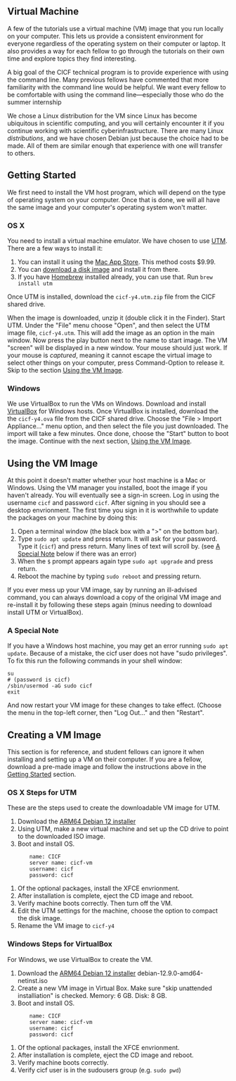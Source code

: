 Virtual Machine
---------------

A few of the tutorials use a virtual machine (VM) image that you run locally on
your computer. This lets us provide a consistent environment for everyone
regardless of the operating system on their computer or laptop. It also
provides a way for each fellow to go through the tutorials on their own time
and explore topics they find interesting.

A big goal of the CICF technical program is to provide experience with using
the command line. Many previous fellows have commented that more familiarity
with the command line would be helpful. We want every fellow to be comfortable
with using the command line—especially those who do the summer internship

We chose a Linux distribution for the VM since Linux has become ubiquitous in
scientific computing, and you will certainly encounter it if you continue
working with scientific cyberinfrastructure. There are many Linux
_distributions_, and we have chosen Debian just because the choice had to be
made. All of them are similar enough that experience with one will transfer to
others.

## Getting Started

We first need to install the VM host program, which will depend on the type of
operating system on your computer. Once that is done, we will all have the same
image and your computer's operating system won't matter.

### OS X

You need to install a virtual machine emulator.
We have chosen to use [UTM](https://mac.getutm.app/).
There are a few ways to install it:

1. You can install it using the [Mac App Store](https://apps.apple.com/us/app/utm-virtual-machines/id1538878817). This method costs $9.99.
1. You can [download a disk image](https://github.com/utmapp/UTM/releases/latest/download/UTM.dmg) and install it from there.
1. If you have [Homebrew](https://brew.sh/) installed already, you can use that. Run `brew install utm`

Once UTM is installed, download the `cicf-y4.utm.zip` file from the CICF shared drive.

When the image is downloaded, unzip it (double click it in the Finder).
Start UTM.
Under the "File" menu choose "Open", and then select the UTM image file, `cicf-y4.utm`.
This will add the image as an option in the main window.
Now press the play button next to the name to start image.
The VM "screen" will be displayed in a new window.
Your mouse should just work.
If your mouse is _captured_, meaning it cannot escape the virtual image to
select other things on your computer, press Command-Option to release it.
Skip to the section [Using the VM Image](#using-the-vm-image).

### Windows

We use VirtualBox to run the VMs on Windows.
Download and install [VirtualBox](https://www.virtualbox.org/wiki/Downloads) for Windows hosts.
Once VirtualBox is installed, download the the `cicf-y4.ova` file from the CICF shared drive.
Choose the "File > Import Appliance..." menu option, and then select the file you just downloaded.
The import will take a few minutes.
Once done, choose the "Start" button to boot the image.
Continue with the next section, [Using the VM Image](#using-the-vm-image).

## Using the VM Image

At this point it doesn't matter whether your host machine is a Mac or Windows.
Using the VM manager you installed, boot the image if you haven't already.
You will eventually see a sign-in screen.
Log in using the username `cicf` and password `cicf`.
After signing in you should see a desktop envrionment.
The first time you sign in it is worthwhile to update the packages on your machine by doing this:

1. Open a terminal window (the black box with a ">" on the bottom bar).
1. Type `sudo apt update` and press return. It will ask for your password. Type it (`cicf`) and press return. Many lines of text will scroll by. (see [A Special Note](#a-special-note) below if there was an error)
1. When the `$` prompt appears again type `sudo apt upgrade` and press return.
1. Reboot the machine by typing `sudo reboot` and pressing return.

If you ever mess up your VM image, say by running an ill-advised command, you can always download a copy of the original VM image
and re-install it by following these steps again (minus needing to download install UTM or VirtualBox).

### A Special Note

If you have a Windows host machine, you may get an error running `sudo apt update`.
Because of a mistake, the cicf user does not have "sudo privileges".
To fix this run the following commands in your shell window:

    su
    # (password is cicf)
    /sbin/usermod -aG sudo cicf
    exit

And now restart your VM image for these changes to take effect.
(Choose the menu in the top-left corner, then "Log Out..." and then "Restart".


## Creating a VM Image

This section is for reference, and student fellows can ignore it when installing and setting up a VM on their computer.
If you are a fellow, download a pre-made image and follow the instructions above in the [Getting Started](#getting-started) section.

### OS X Steps for UTM

These are the steps used to create the downloadable VM image for UTM.

1. Download the [ARM64 Debian 12 installer](https://cdimage.debian.org/debian-cd/current/arm64/iso-cd/)
1. Using UTM, make a new virtual machine and set up the CD drive to point to the downloaded ISO image.
1. Boot and install OS.
```
       name: CICF
       server name: cicf-vm
       username: cicf
       password: cicf
```
1. Of the optional packages, install the XFCE envrionment.
1. After installation is complete, eject the CD image and reboot.
1. Verify machine boots correctly. Then turn off the VM.
1. Edit the UTM settings for the machine, choose the option to compact the disk image.
1. Rename the VM image to `cicf-y4`


### Windows Steps for VirtualBox

For Windows, we use VirtualBox to create the VM.

1. Download the [ARM64 Debian 12 installer](https://cdimage.debian.org/debian-cd/current/arm64/iso-cd/) debian-12.9.0-amd64-netinst.iso
1. Create a new VM image in Virtual Box. Make sure "skip unattended installiation" is checked. Memory: 6 GB. Disk: 8 GB.
1. Boot and install OS.
```
       name: CICF
       server name: cicf-vm
       username: cicf
       password: cicf
```
1. Of the optional packages, install the XFCE envrionment.
1. After installation is complete, eject the CD image and reboot.
1. Verify machine boots correctly.
1. Verify cicf user is in the sudousers group (e.g. `sudo pwd`)
